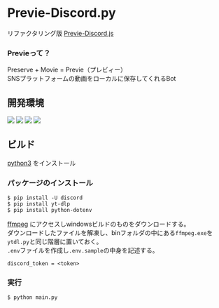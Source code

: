 # Previe-Discord.py
リファクタリング版 [Previe-Discord.js](https://github.com/te94d/Previe-Discord.js)
### Previeって？  
Preserve + Movie = Previe（プレビィー）  
SNSプラットフォームの動画をローカルに保存してくれるBot
## 開発環境
![](https://img.shields.io/badge/python-v3.10.6-blue)
![](https://img.shields.io/badge/pip-v22.2.2-blue)
![](https://img.shields.io/badge/discord.py-v1.7.3-blue)
![](https://img.shields.io/badge/yt--dlp-v2022.8.8-blue) 
## ビルド
[python3](https://www.python.org/) をインストール
### パッケージのインストール
```
$ pip install -U discord
$ pip install yt-dlp
$ pip install python-dotenv
```
[ffmpeg](https://ffmpeg.org/) にアクセスしwindowsビルドのものをダウンロードする。  
ダウンロードしたファイルを解凍し、binフォルダの中にある`ffmpeg.exe`を`ytdl.py`と同じ階層に置いておく。  
`.env`ファイルを作成し`.env.sample`の中身を記述する。
```
discord_token = <token>
```
### 実行
```
$ python main.py
```
<!--## できること
### ytdl.py
| コマンド | 説明 |
|:--------------|:-----------|
| >mp3 [url] | youtubeやtwitterの動画をmp3でDL |
| >mp4 [url] | youtubeやtwitterの動画をmp4でDL |
| >info [url] | youtubeとtwitterの動画のコンテンツ関連の情報を表示 |
| >codec [url] | youtubeの動画のコーデック関連の情報を表示 |
### otherCmd.py
| コマンド | 説明 |
|:--------------|:-----------|
| >help | 各コマンドの表示 |
| >rem [n] | 指定したメッセージ数を削除 |
-->